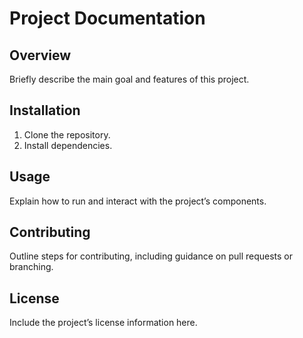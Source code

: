 # Project Documentation

## Overview
Briefly describe the main goal and features of this project.

## Installation
1. Clone the repository.
2. Install dependencies.

## Usage
Explain how to run and interact with the project’s components.

## Contributing
Outline steps for contributing, including guidance on pull requests or branching.

## License
Include the project’s license information here.